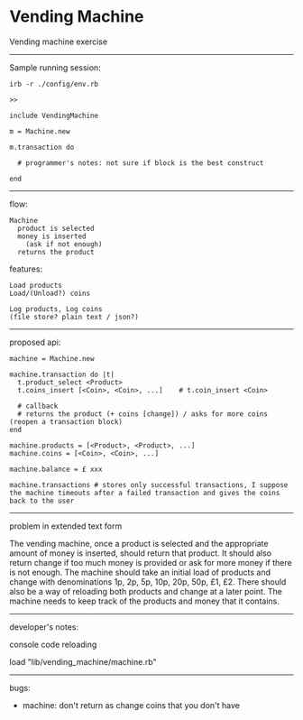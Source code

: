 # Vending Machine

Vending machine exercise

---

Sample running session:

    irb -r ./config/env.rb
    
    >>

    include VendingMachine
    
    m = Machine.new
    
    m.transaction do
      
      # programmer's notes: not sure if block is the best construct 
    
    end
    

---

flow:

    Machine
      product is selected
      money is inserted
        (ask if not enough)
      returns the product

features:

    Load products
    Load/(Unload?) coins

    Log products, Log coins
    (file store? plain text / json?)

---

proposed api:

    machine = Machine.new

    machine.transaction do |t|
      t.product_select <Product>
      t.coins_insert [<Coin>, <Coin>, ...]    # t.coin_insert <Coin>
  
      # callback
      # returns the product (+ coins [change]) / asks for more coins (reopen a transaction block)
    end

    machine.products = [<Product>, <Product>, ...]
    machine.coins = [<Coin>, <Coin>, ...]

    machine.balance = £ xxx
    
    machine.transactions # stores only successful transactions, I suppose the machine timeouts after a failed transaction and gives the coins back to the user 
  
---

problem in extended text form  

The vending machine, once a product is selected and the appropriate amount of money is inserted, should return that product. It should also return change if too much money is provided or ask for more money if there is not enough. The machine should take an initial load of products and change with denominations 1p, 2p, 5p, 10p, 20p, 50p, £1, £2. There should also be a way of reloading both products and change at a later point. The machine needs to keep track of the products and money that it contains.


---

developer's notes:

console code reloading

load "lib/vending_machine/machine.rb"

---

bugs:

- machine: don't return as change coins that you don't have